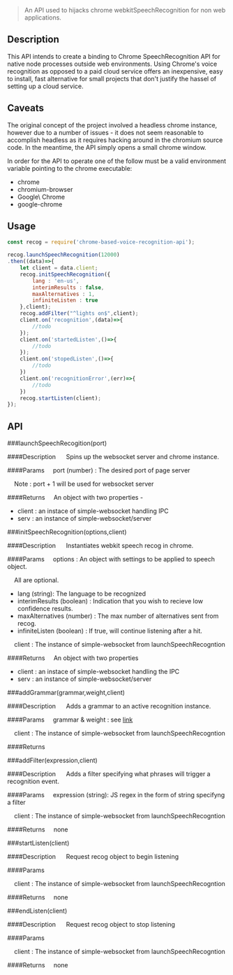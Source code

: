 >An API used to hijacks chrome webkitSpeechRecognition for non web applications.

## Description
This API intends to create a binding to Chrome SpeechRecognition API for native node processes outside web environments. Using Chrome's voice recognition as opposed to a paid cloud service offers an inexpensive, easy to install, fast alternative for small projects that don't justify the hassel of setting up a cloud service.

## Caveats
The original concept of the project involved a headless chrome instance, however due to a number of issues - it does not seem reasonable to accomplish headless as it requires hacking around in the chromium source code. In the meantime, the API simply opens a small chrome window.

In order for the API to operate one of the follow must be a valid environment variable pointing to the chrome executable:

- chrome
- chromium-browser
- Google\ Chrome
- google-chrome

## Usage

```javascript
const recog = require('chrome-based-voice-recognition-api');

recog.launchSpeechRecognition(12000)
.then((data)=>{
	let client = data.client;
	recog.initSpeechRecognition({
		lang : 'en-us',
		interimResults : false,
		maxAlternatives : 1,
		infiniteListen : true
	},client);
	recog.addFilter("^lights on$",client);
	client.on('recognition',(data)=>{
		//todo
	});
	client.on('startedListen',()=>{
		//todo
	});
	client.on('stopedListen',()=>{
		//todo
	})
	client.on('recognitionError',(err)=>{
		//todo
	})
	recog.startListen(client);
});
```


## API

###launchSpeechRecogition(port)

####Description
&nbsp;&nbsp;&nbsp;&nbsp; Spins up the websocket server and chrome instance.

####Params
&nbsp;&nbsp;&nbsp;&nbsp;port (number) : The desired port of page server

&nbsp;&nbsp;&nbsp;&nbsp;Note : port + 1 will be used for websocket server

####Returns 
&nbsp;&nbsp;&nbsp;&nbsp;An object with two properties -

- client : an instace of simple-websocket handling IPC
- serv :  an instance of simple-websocket/server


###initSpeechRecognition(options,client) 


####Description
&nbsp;&nbsp;&nbsp;&nbsp; Instantiates webkit speech recog in chrome. 

####Params
&nbsp;&nbsp;&nbsp;&nbsp;options : An object with settings to be applied to speech object.

&nbsp;&nbsp;&nbsp;&nbsp;All are optional.

- lang (string): The language to be recognized
- interimResults (boolean) : Indication that you wish to recieve low confidence results.
- maxAlternatives (number) : The max number of alternatives sent from recog.
- infiniteListen (boolean) : If true, will continue listening after a hit.




&nbsp;&nbsp;&nbsp;&nbsp;client : The instance of simple-websocket from launchSpeechRecogntion



####Returns 
&nbsp;&nbsp;&nbsp;&nbsp;An object with two properties

- client : an instace of simple-websocket handling the IPC
- serv :  an instance of simple-websocket/server

###addGrammar(grammar,weight,client)

####Description
&nbsp;&nbsp;&nbsp;&nbsp; Adds a grammar to an active recognition instance.

####Params
&nbsp;&nbsp;&nbsp;&nbsp;grammar & weight : see [link](https://developer.mozilla.org/en-US/docs/Web/API/SpeechRecognition/grammars) 

&nbsp;&nbsp;&nbsp;&nbsp;client : The instance of simple-websocket from launchSpeechRecogntion

####Returns 
&nbsp;&nbsp;&nbsp;&nbsp;

###addFilter(expression,client)

####Description
&nbsp;&nbsp;&nbsp;&nbsp; Adds a filter specifying what phrases will trigger a recognition event.

####Params
&nbsp;&nbsp;&nbsp;&nbsp;expression (string): JS regex in the form of string specifyng a filter

&nbsp;&nbsp;&nbsp;&nbsp;client : The instance of simple-websocket from launchSpeechRecogntion

####Returns 
&nbsp;&nbsp;&nbsp;&nbsp;none

###startListen(client)

####Description
&nbsp;&nbsp;&nbsp;&nbsp; Request recog object to begin listening

####Params

&nbsp;&nbsp;&nbsp;&nbsp;client : The instance of simple-websocket from launchSpeechRecogntion

####Returns 
&nbsp;&nbsp;&nbsp;&nbsp;none


###endListen(client)

####Description
&nbsp;&nbsp;&nbsp;&nbsp; Request recog object to stop listening

####Params

&nbsp;&nbsp;&nbsp;&nbsp;client : The instance of simple-websocket from launchSpeechRecogntion

####Returns 
&nbsp;&nbsp;&nbsp;&nbsp;none





